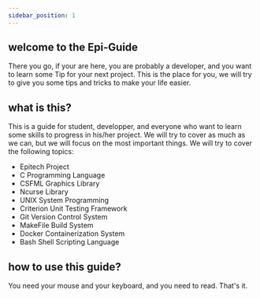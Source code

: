 ```yaml
---
sidebar_position: 1
---
```


## welcome to the Epi-Guide

There you go, if your are here, you are probably a developer, and you want to learn some Tip for your next project. This is the place for you, we will try to give you some tips and tricks to make your life easier.

## what is this?

This is a guide for student, developper, and everyone who want to learn some skills to progress in his/her project. We will try to cover as much as we can, but we will focus on the most important things. We will try to cover the following topics:

- Epitech Project
- C Programming Language
- CSFML Graphics Library
- Ncurse Library
- UNIX System Programming
- Criterion Unit Testing Framework
- Git Version Control System
- MakeFile Build System
- Docker Containerization System
- Bash Shell Scripting Language

## how to use this guide?

You need your mouse and your keyboard, and you need to read. That's it.